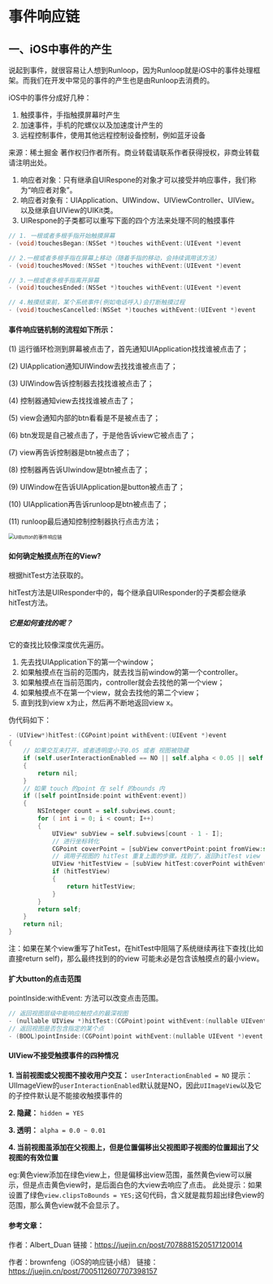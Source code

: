 # 事件响应链

## 一、iOS中事件的产生

说起到事件，就很容易让人想到Runloop，因为Runloop就是iOS中的事件处理框架。而我们在开发中常见的事件的产生也是由Runloop去消费的。

iOS中的事件分成好几种：

1. 触摸事件，手指触摸屏幕时产生
2. 加速事件，手机的陀螺仪以及加速度计产生的
3. 远程控制事件，使用其他远程控制设备控制，例如蓝牙设备



来源：稀土掘金
著作权归作者所有。商业转载请联系作者获得授权，非商业转载请注明出处。





1. 响应者对象：只有继承自UIRespone的对象才可以接受并响应事件，我们称为“响应者对象”。
2. 响应者对象有：UIApplication、UIWindow、UIViewController、UIView。以及继承自UIView的UIKit类。
3. UIRespone的子类都可以重写下面的四个方法来处理不同的触摸事件

```objective-c
// 1. 一根或者多根手指开始触摸屏幕
- (void)touchesBegan:(NSSet *)touches withEvent:(UIEvent *)event

// 2.一根或者多根手指在屏幕上移动（随着手指的移动，会持续调用该方法）
- (void)touchesMoved:(NSSet *)touches withEvent:(UIEvent *)event

// 3.一根或者多根手指离开屏幕
- (void)touchesEnded:(NSSet *)touches withEvent:(UIEvent *)event

// 4.触摸结束前，某个系统事件(例如电话呼入)会打断触摸过程
- (void)touchesCancelled:(NSSet *)touches withEvent:(UIEvent *)event
```

#### 事件响应链机制的流程如下所示：

 (1) 运行循环检测到屏幕被点击了，首先通知UIApplication找找谁被点击了；

 (2) UIApplication通知UIWindow去找找谁被点击了；

 (3) UIWindow告诉控制器去找找谁被点击了；

 (4) 控制器通知view去找找谁被点击了；

 (5) view会通知内部的btn看看是不是被点击了；

(6) btn发现是自己被点击了，于是他告诉view它被点击了；

 (7) view再告诉控制器是btn被点击了；

 (8) 控制器再告诉UIwindow是btn被点击了；

 (9) UIWindow在告诉UIApplication是button被点击了；

 (10) UIApplication再告诉runloop是btn被点击了；

 (11) runloop最后通知控制控制器执行点击方法；

<img src="/Users/study/Desktop/WYSwiftDemo/平时文章摘要/photo/UIButton的事件响应链.png" alt="UIButton的事件响应链" style="zoom:67%;" />



#### 如何确定触摸点所在的View?

根据hitTest方法获取的。

hitTest方法是UIResponder中的，每个继承自UIResponder的子类都会继承hitTest方法。

##### 它是如何查找的呢？

它的查找比较像深度优先遍历。

1. 先去找UIApplication下的第一个window；
2. 如果触摸点在当前的范围内，就去找当前window的第一个controller。
3. 如果触摸点在当前范围内，controller就会去找他的第一个view；
4. 如果触摸点不在第一个view，就会去找他的第二个view；
5. 直到找到view x为止，然后再不断地返回view x。

伪代码如下：

```objective-c
- (UIView*)hitTest:(CGPoint)point withEvent:(UIEvent *)event
{
    // 如果交互未打开，或者透明度小于0.05 或者 视图被隐藏
    if (self.userInteractionEnabled == NO || self.alpha < 0.05 || self.hidden == YES)
    {
        return nil;
    }
    // 如果 touch 的point 在 self 的bounds 内
    if ([self pointInside:point withEvent:event])
    {
        NSInteger count = self.subviews.count;
        for ( int i = 0; i < count; I++)
        {
            UIView* subView = self.subviews[count - 1 - I];
            // 进行坐标转化
            CGPoint coverPoint = [subView convertPoint:point fromView:self];
            // 调用子视图的 hitTest 重复上面的步骤。找到了，返回hitTest view ,没找到返回有自身处理
            UIView *hitTestView = [subView hitTest:coverPoint withEvent:event];
            if (hitTestView)
            {
                return hitTestView;
            }
        }
        return self;
    }
    return nil;
}
```

注：如果在某个view重写了hitTest，在hitTest中阻隔了系统继续再往下查找(比如直接return self)，那么最终找到的的view 可能未必是包含该触摸点的最小view。



#### 扩大button的点击范围

pointInside:withEvent: 方法可以改变点击范围。

```objective-c
// 返回视图层级中能响应触控点的最深视图
- (nullable UIView *)hitTest:(CGPoint)point withEvent:(nullable UIEvent *)event;  
// 返回视图是否包含指定的某个点
- (BOOL)pointInside:(CGPoint)point withEvent:(nullable UIEvent *)event;   // default returns YES if point is in bounds
```



#### UIView不接受触摸事件的四种情况

**1. 当前视图或父视图不接收用户交互：** `userInteractionEnabled = NO` 提示：UIImageView的`userInteractionEnabled`默认就是NO，因此`UIImageView`以及它的子控件默认是不能接收触摸事件的

**2. 隐藏：** `hidden = YES`

**3. 透明：** `alpha = 0.0 ~ 0.01`

**4. 当前视图虽添加在父视图上，但是位置偏移出父视图即子视图的位置超出了父视图的有效位置**

 eg:黄色view添加在绿色view上，但是偏移出view范围，虽然黄色view可以展示，但是点击黄色view时，是后面白色的大view去响应了点击。 此处提示：如果设置了绿色`view.clipsToBounds = YES;`这句代码，含义就是裁剪超出绿色view的范围，那么黄色view就不会显示了。







#### 参考文章：

作者：Albert_Duan
链接：https://juejin.cn/post/7078881520517120014

作者：brownfeng（iOS的响应链小结）
链接：https://juejin.cn/post/7005112607707398157



